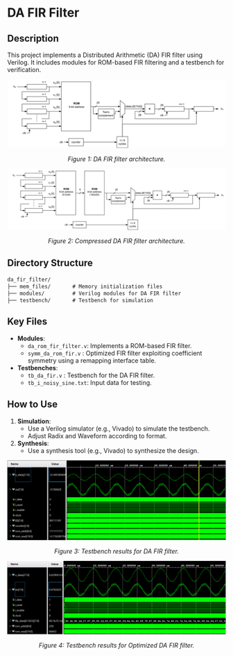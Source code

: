 # DA FIR Filter

## Description
This project implements a Distributed Arithmetic (DA) FIR filter using Verilog. It includes modules for ROM-based FIR filtering and a testbench for verification.

<div style="text-align: center;">
  <img src="arq_da_fir.png" alt="DA FIR filter architecture" width="550" />
  <p><em>Figure 1: DA FIR filter architecture.</em></p>
</div>

<div style="text-align: center;">
  <img src="arq_symm_da_fir.png" alt="DA FIR filter architecture" width="550" />
  <p><em>Figure 2: Compressed DA FIR filter architecture.</em></p>
</div>

## Directory Structure
```
da_fir_filter/
├── mem_files/       # Memory initialization files
├── modules/         # Verilog modules for DA FIR filter
├── testbench/       # Testbench for simulation
```

## Key Files
- **Modules**:
  - `da_rom_fir_filter.v`: Implements a ROM-based FIR filter.
  - `symm_da_rom_fir.v`  : Optimized FIR filter exploiting coefficient symmetry using a remapping interface table.
- **Testbenches**:
  - `tb_da_fir.v`        : Testbench for the DA FIR filter.
  - `tb_i_noisy_sine.txt`: Input data for testing.

## How to Use
1. **Simulation**:
   - Use a Verilog simulator (e.g., Vivado) to simulate the testbench.
   - Adjust Radix and Waveform according to format.
2. **Synthesis**:
   - Use a synthesis tool (e.g., Vivado) to synthesize the design.


<div style="text-align: center;">
  <img src="IMG_TB_DA_FIR.png" alt="Testbench results for DA FIR filter" width="550" />
  <p><em>Figure 3: Testbench results for DA FIR filter.</em></p>
</div>

<div style="text-align: center;">
  <img src="IMG_TB_SYMM_DA_FIR.png" alt="Testbench results for Optimized DA FIR filter" width="550" />
  <p><em>Figure 4: Testbench results for Optimized DA FIR filter.</em></p>
</div>